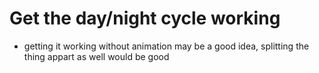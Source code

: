 # Get the day/night cycle working

* getting it working without animation may be a good idea, splitting the thing appart as well would be good